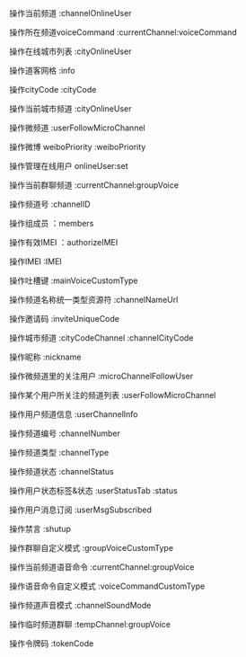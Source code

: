 操作当前频道
:channelOnlineUser

操作所在频道voiceCommand
:currentChannel:voiceCommand

操作在线城市列表
:cityOnlineUser

操作道客网格
:info

操作cityCode
:cityCode

操作当前城市频道
:cityOnlineUser

操作微频道
:userFollowMicroChannel

操作微博 weiboPriority
:weiboPriority

操作管理在线用户
onlineUser:set

操作当前群聊频道
:currentChannel:groupVoice

操作频道号
:channelID

操作组成员
：members

操作有效IMEI
：authorizeIMEI

操作IMEI
:IMEI

操作吐槽键
:mainVoiceCustomType

操作频道名称统一类型资源符
:channelNameUrl

操作邀请码
:inviteUniqueCode

操作城市频道
:cityCodeChannel
:channelCityCode

操作昵称
:nickname

操作微频道里的关注用户
:microChannelFollowUser

操作某个用户所关注的频道列表
:userFollowMicroChannel

操作用户频道信息
:userChannelInfo

操作频道编号
:channelNumber

操作频道类型
:channelType

操作频道状态
:channelStatus

操作用户状态标签&状态
:userStatusTab
:status

操作用户消息订阅
:userMsgSubscribed

操作禁言
:shutup

操作群聊自定义模式
:groupVoiceCustomType

操作当前频道语音命令
:currentChannel:groupVoice

操作语音命令自定义模式
:voiceCommandCustomType

操作频道声音模式
:channelSoundMode

操作临时频道群聊
:tempChannel:groupVoice

操作令牌码
:tokenCode
